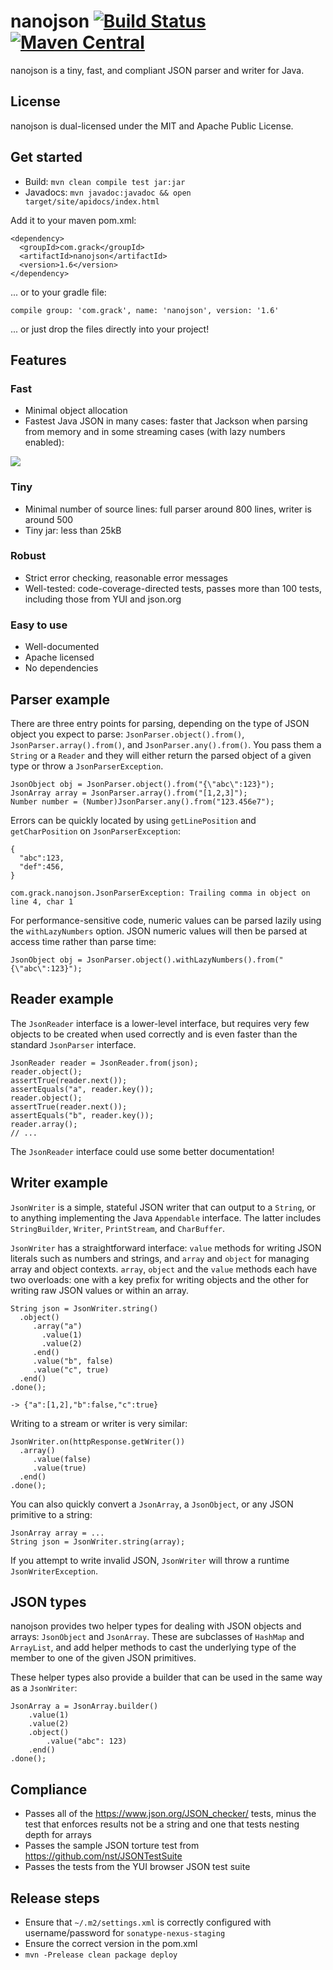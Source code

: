 # nanojson [![Build Status](https://travis-ci.org/mmastrac/nanojson.svg?branch=master)](https://travis-ci.org/mmastrac/nanojson) [![Maven Central](https://maven-badges.herokuapp.com/maven-central/com.grack/nanojson/badge.svg)](https://maven-badges.herokuapp.com/maven-central/com.grack/nanojson)


nanojson is a tiny, fast, and compliant JSON parser and writer for Java. 

## License

nanojson is dual-licensed under the MIT and Apache Public License.

## Get started

  * Build: `mvn clean compile test jar:jar`
  * Javadocs: `mvn javadoc:javadoc && open target/site/apidocs/index.html`
 
Add it to your maven pom.xml:

    <dependency>
      <groupId>com.grack</groupId>
      <artifactId>nanojson</artifactId>
      <version>1.6</version>
    </dependency>

... or to your gradle file:

    compile group: 'com.grack', name: 'nanojson', version: '1.6'

... or just drop the files directly into your project!

## Features

### Fast

  * Minimal object allocation
  * Fastest Java JSON in many cases: faster that Jackson when parsing from memory and in some streaming cases (with lazy numbers enabled):

![](/docs/perf.png)
        
### Tiny

  * Minimal number of source lines: full parser around 800 lines, writer is around 500
  * Tiny jar: less than 25kB

### Robust

  * Strict error checking, reasonable error messages
  * Well-tested: code-coverage-directed tests, passes more than 100 tests, including those from YUI and json.org

### Easy to use

  * Well-documented
  * Apache licensed
  * No dependencies

## Parser example

There are three entry points for parsing, depending on the type of JSON object you expect to parse: `JsonParser.object().from()`, `JsonParser.array().from()`, and `JsonParser.any().from()`. 
You pass them a `String` or a `Reader` and they will either return the parsed object of a given type or throw a `JsonParserException`.

    JsonObject obj = JsonParser.object().from("{\"abc\":123}");
    JsonArray array = JsonParser.array().from("[1,2,3]");
    Number number = (Number)JsonParser.any().from("123.456e7");

Errors can be quickly located by using `getLinePosition` and `getCharPosition` on `JsonParserException`:

    {
      "abc":123,
      "def":456,
    }

    com.grack.nanojson.JsonParserException: Trailing comma in object on line 4, char 1

For performance-sensitive code, numeric values can be parsed lazily using the `withLazyNumbers` option. JSON numeric values will then be 
parsed at access time rather than parse time:

    JsonObject obj = JsonParser.object().withLazyNumbers().from("{\"abc\":123}");

## Reader example

The `JsonReader` interface is a lower-level interface, but requires very few objects to be created
when used correctly and is even faster than the standard `JsonParser` interface.

    JsonReader reader = JsonReader.from(json);
    reader.object();
    assertTrue(reader.next());
    assertEquals("a", reader.key());
    reader.object();
    assertTrue(reader.next());
    assertEquals("b", reader.key());
    reader.array();
    // ...

The `JsonReader` interface could use some better documentation!

## Writer example

`JsonWriter` is a simple, stateful JSON writer that can output to a `String`, or to anything implementing the Java `Appendable` interface. The latter includes 
`StringBuilder`, `Writer`, `PrintStream`, and `CharBuffer`.

`JsonWriter` has a straightforward interface: `value` methods for writing JSON literals such as numbers and strings, and `array` and `object`
for managing array and object contexts. `array`, `object` and the `value` methods each have two overloads: one with a key prefix for writing
objects and the other for writing raw JSON values or within an array.

    String json = JsonWriter.string()
      .object()
         .array("a")
           .value(1)
           .value(2)
         .end()
         .value("b", false)
         .value("c", true)
      .end()
    .done();
	
    -> {"a":[1,2],"b":false,"c":true}

Writing to a stream or writer is very similar:

    JsonWriter.on(httpResponse.getWriter())
      .array()
         .value(false)
         .value(true)
      .end()
    .done();

You can also quickly convert a `JsonArray`, a `JsonObject`, or any JSON primitive to a string:

    JsonArray array = ...
    String json = JsonWriter.string(array);

If you attempt to write invalid JSON, `JsonWriter` will throw a runtime `JsonWriterException`.

## JSON types

nanojson provides two helper types for dealing with JSON objects and arrays: `JsonObject` and `JsonArray`. These are subclasses of `HashMap` and `ArrayList`,
and add helper methods to cast the underlying type of the member to one of the given JSON primitives.

These helper types also provide a builder that can be used in the same way as a `JsonWriter`:

    JsonArray a = JsonArray.builder()
        .value(1)
        .value(2)
        .object()
            .value("abc": 123)
        .end()
    .done();

## Compliance

  * Passes all of the https://www.json.org/JSON_checker/ tests, minus the test that enforces results not be a string and one that tests nesting depth for arrays
  * Passes the sample JSON torture test from https://github.com/nst/JSONTestSuite
  * Passes the tests from the YUI browser JSON test suite

## Release steps

  * Ensure that `~/.m2/settings.xml` is correctly configured with username/password for `sonatype-nexus-staging`
  * Ensure the correct version in the pom.xml
  * `mvn -Prelease clean package deploy`
